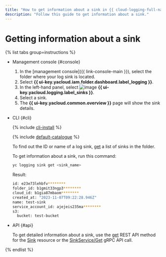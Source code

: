 ```yaml
---
title: "How to get information about a sink in {{ cloud-logging-full-name }}"
description: "Follow this guide to get information about a sink."
---
```


# Getting information about a sink

{% list tabs group=instructions %}

- Management console {#console}

   1. In the [management console]({{ link-console-main }}), select the folder where your log sink is located.
   1. Select **{{ ui-key.yacloud.iam.folder.dashboard.label_logging }}**.
   1. In the left-hand panel, select ![image](../../_assets/console-icons/folder-arrow-down.svg) **{{ ui-key.yacloud.logging.label_sinks }}**.
   1. Select a sink.
   1. The **{{ ui-key.yacloud.common.overview }}** page will show the sink details.

- CLI {#cli}

   {% include [cli-install](../../_includes/cli-install.md) %}

   {% include [default-catalogue](../../_includes/default-catalogue.md) %}

   To find out the ID or name of a log sink, [get](list-sink.md) a list of sinks in the folder.

   To get information about a sink, run this command:

   ```bash
   yc logging sink get <sink_name>
   ```

   Result:

   ```bash
   id: e23e73lehbfv********
   folder_id: b1gmit33ngp3********
   cloud_id: b1gia87mbaom********
   created_at: "2023-11-07T09:22:28.946Z"
   name: test-sink
   service_account_id: ajejeis235ma********
   s3:
     bucket: test-bucket
   ```

- API {#api}

   To get detailed information about a sink, use the [get](../api-ref/Sink/get.md) REST API method for the [Sink](../api-ref/Sink/index.md) resource or the [SinkService/Get](../api-ref/grpc/sink_service.md#Get) gRPC API call.

{% endlist %}